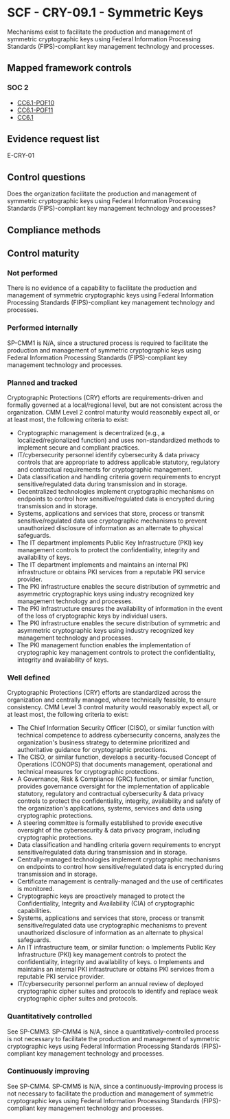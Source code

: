 # SCF - CRY-09.1 - Symmetric Keys
Mechanisms exist to facilitate the production and management of symmetric cryptographic keys using Federal Information Processing Standards (FIPS)-compliant key management technology and processes.
## Mapped framework controls
### SOC 2
- [CC6.1-POF10](../soc2/cc61-pof10.md)
- [CC6.1-POF11](../soc2/cc61-pof11.md)
- [CC6.1](../soc2/cc61.md)

## Evidence request list
E-CRY-01

## Control questions
Does the organization facilitate the production and management of symmetric cryptographic keys using Federal Information Processing Standards (FIPS)-compliant key management technology and processes?

## Compliance methods


## Control maturity
### Not performed
There is no evidence of a capability to facilitate the production and management of symmetric cryptographic keys using Federal Information Processing Standards (FIPS)-compliant key management technology and processes.

### Performed internally
SP-CMM1 is N/A, since a structured process is required to facilitate the production and management of symmetric cryptographic keys using Federal Information Processing Standards (FIPS)-compliant key management technology and processes.

### Planned and tracked
Cryptographic Protections (CRY) efforts are requirements-driven and formally governed at a local/regional level, but are not consistent across the organization. CMM Level 2 control maturity would reasonably expect all, or at least most, the following criteria to exist:
- Cryptographic management is decentralized (e.g., a localized/regionalized function) and uses non-standardized methods to implement secure and compliant practices.
- IT/cybersecurity personnel identify cybersecurity & data privacy controls that are appropriate to address applicable statutory, regulatory and contractual requirements for cryptographic management.
- Data classification and handling criteria govern requirements to encrypt sensitive/regulated data during transmission and in storage.
- Decentralized technologies implement cryptographic mechanisms on endpoints to control how sensitive/regulated data is encrypted during transmission and in storage.
- Systems, applications and services that store, process or transmit sensitive/regulated data use cryptographic mechanisms to prevent unauthorized disclosure of information as an alternate to physical safeguards.
- The IT department implements Public Key Infrastructure (PKI) key management controls to protect the confidentiality, integrity and availability of keys.
- The IT department implements and maintains an internal PKI infrastructure or obtains PKI services from a reputable PKI service provider.
- The PKI infrastructure enables the secure distribution of symmetric and asymmetric cryptographic keys using industry recognized key management technology and processes.
- The PKI infrastructure ensures the availability of information in the event of the loss of cryptographic keys by individual users.
- The PKI infrastructure enables the secure distribution of symmetric and asymmetric cryptographic keys using industry recognized key management technology and processes.
- The PKI management function enables the implementation of cryptographic key management controls to protect the confidentiality, integrity and availability of keys.

### Well defined
Cryptographic Protections (CRY) efforts are standardized across the organization and centrally managed, where technically feasible, to ensure consistency. CMM Level 3 control maturity would reasonably expect all, or at least most, the following criteria to exist:
- The Chief Information Security Officer (CISO), or similar function with technical competence to address cybersecurity concerns, analyzes the organization's business strategy to determine prioritized and authoritative guidance for cryptographic protections.
- The CISO, or similar function, develops a security-focused Concept of Operations (CONOPS) that documents management, operational and technical measures for cryptographic protections.
- A Governance, Risk & Compliance (GRC) function, or similar function, provides governance oversight for the implementation of applicable statutory, regulatory and contractual cybersecurity & data privacy controls to protect the confidentiality, integrity, availability and safety of the organization's applications, systems, services and data using cryptographic protections.
- A steering committee is formally established to provide executive oversight of the cybersecurity & data privacy program, including cryptographic protections.
- Data classification and handling criteria govern requirements to encrypt sensitive/regulated data during transmission and in storage.
- Centrally-managed technologies implement cryptographic mechanisms on endpoints to control how sensitive/regulated data is encrypted during transmission and in storage.
- Certificate management is centrally-managed and the use of certificates is monitored.
- Cryptographic keys are proactively managed to protect the Confidentiality, Integrity and Availability (CIA) of cryptographic capabilities.
- Systems, applications and services that store, process or transmit sensitive/regulated data use cryptographic mechanisms to prevent unauthorized disclosure of information as an alternate to physical safeguards.
- An IT infrastructure team, or similar function:
o	Implements Public Key Infrastructure (PKI) key management controls to protect the confidentiality, integrity and availability of keys.
o	Implements and maintains an internal PKI infrastructure or obtains PKI services from a reputable PKI service provider.
- IT/cybersecurity personnel perform an annual review of deployed cryptographic cipher suites and protocols to identify and replace weak cryptographic cipher suites and protocols.

### Quantitatively controlled
See SP-CMM3. SP-CMM4 is N/A, since a quantitatively-controlled process is not necessary to facilitate the production and management of symmetric cryptographic keys using Federal Information Processing Standards (FIPS)-compliant key management technology and processes.

### Continuously improving
See SP-CMM4. SP-CMM5 is N/A, since a continuously-improving process is not necessary to facilitate the production and management of symmetric cryptographic keys using Federal Information Processing Standards (FIPS)-compliant key management technology and processes.
